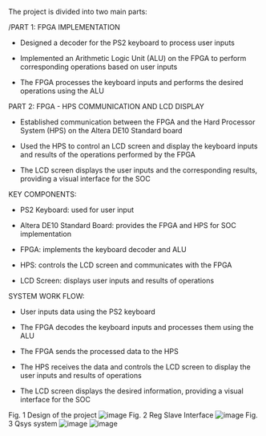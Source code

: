 The project is divided into two main parts:


/PART 1: FPGA IMPLEMENTATION

- Designed a decoder for the PS2 keyboard to process user inputs

- Implemented an Arithmetic Logic Unit (ALU) on the FPGA to perform corresponding operations based on user inputs

- The FPGA processes the keyboard inputs and performs the desired operations using the ALU 
 


PART 2: FPGA - HPS COMMUNICATION AND LCD DISPLAY 

- Established communication between the FPGA and the Hard Processor System (HPS) on the Altera DE10 Standard board

- Used the HPS to control an LCD screen and display the keyboard inputs and results of the operations performed by the FPGA

- The LCD screen displays the user inputs and the corresponding results, providing a visual interface for the SOC



KEY COMPONENTS:

- PS2 Keyboard: used for user input

- Altera DE10 Standard Board: provides the FPGA and HPS for SOC implementation

- FPGA: implements the keyboard decoder and ALU

- HPS: controls the LCD screen and communicates with the FPGA

- LCD Screen: displays user inputs and results of operations



SYSTEM WORK FLOW:

- User inputs data using the PS2 keyboard

- The FPGA decodes the keyboard inputs and processes them using the ALU

- The FPGA sends the processed data to the HPS

- The HPS receives the data and controls the LCD screen to display the user inputs and results of operations

- The LCD screen displays the desired information, providing a visual interface for the SOC



Fig. 1 Design of the project
![image](https://github.com/user-attachments/assets/30a44792-60da-4ab4-a29a-32478da5443c)
Fig. 2 Reg Slave Interface
![image](https://github.com/user-attachments/assets/955f18c0-6f15-4909-83c8-04b57d4a83c5)
Fig. 3 Qsys system
![image](https://github.com/user-attachments/assets/67099ac0-f972-42dc-a6c7-40fa09e21df7)
![image](https://github.com/user-attachments/assets/492222bf-9cfc-4c17-8b2c-cb53c98c9122)
